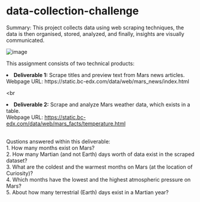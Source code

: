 # data-collection-challenge
Summary: This project collects data using web scraping techniques, the data is then organised, stored, analyzed, and finally, insights are visually communicated.

![image](https://github.com/lishanisrikaran/data-collection-challenge/assets/126973634/bba16bf4-dabe-4345-a145-2dc95911f483)

This assignment consists of two technical products:
<li> <b>Deliverable 1:</b> Scrape titles and preview text from Mars news articles.</li>
Webpage URL: https://static.bc-edx.com/data/web/mars_news/index.html

<br <li> <b>Deliverable 2:</b> Scrape and analyze Mars weather data, which exists in a table.</li>
Webpage URL: https://static.bc-edx.com/data/web/mars_facts/temperature.html

<br>Qustions answered within this deliverable: 
<br>1. How many months exist on Mars?
<br>2. How many Martian (and not Earth) days worth of data exist in the scraped dataset?
<br>3. What are the coldest and the warmest months on Mars (at the location of Curiosity)?
<br>4. Which months have the lowest and the highest atmospheric pressure on Mars? 
<br>5. About how many terrestrial (Earth) days exist in a Martian year?

